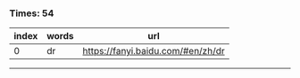 ### Times: 54
| index | words | url |
| ------------ | ------------ | ------------ |
| 0| dr | https://fanyi.baidu.com/#en/zh/dr |




------------
